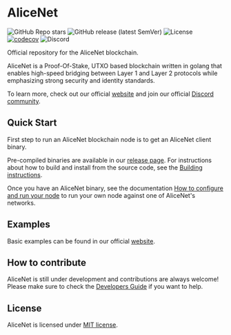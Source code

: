 # AliceNet

![GitHub Repo stars](https://img.shields.io/github/stars/alicenet/alicenet?style=social)
![GitHub release (latest SemVer)](https://img.shields.io/github/v/release/alicenet/alicenet)
![License](https://img.shields.io/github/license/alicenet/alicenet)
[![codecov](https://codecov.io/gh/alicenet/alicenet/branch/main/graph/badge.svg?token=B5RGO1P416)](https://codecov.io/gh/alicenet/alicenet)
![Discord](https://img.shields.io/badge/Discord-7289DA?url=https://discord.gg/bkhW2KUWDu&logo=discord&logoColor=white)

Official repository for the AliceNet blockchain.

AliceNet is a Proof-Of-Stake, UTXO based blockchain written in golang that enables high-speed bridging between Layer 1 and Layer 2 protocols while emphasizing strong security and identity standards.

To learn more, check out our official [website](https://https://www.alice.net/) and join our official [Discord community](Discord-7289DA).

## Quick Start

First step to run an AliceNet blockchain node is to get an AliceNet client binary.

Pre-compiled binaries are available in our [release page](https://github.com/alicenet/alicenet/releases). For instructions about how to build and install from the source code, see the [Building instructions](./docs/BUILD.md).

Once you have an AliceNet binary, see the documentation [How to configure and run your node](CONFIGURE.md) to run your own node against one of AliceNet's networks.

## Examples

Basic examples can be found in our official [website](https://https://www.alice.net/).

## How to contribute

AliceNet is still under development and contributions are always welcome! Please
make sure to check the [Developers Guide](./CONTRIBUTING.md) if you want to help.

## License

AliceNet is licensed under [MIT license](./LICENSE).
